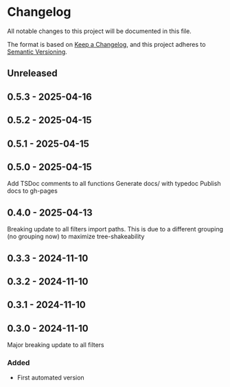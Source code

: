 # Changelog

All notable changes to this project will be documented in this file.

The format is based on [Keep a Changelog](https://keepachangelog.com/en/1.0.0/),
and this project adheres to [Semantic Versioning](https://semver.org/spec/v2.0.0.html).

## Unreleased

## 0.5.3 - 2025-04-16

## 0.5.2 - 2025-04-15

## 0.5.1 - 2025-04-15

## 0.5.0 - 2025-04-15
Add TSDoc comments to all functions
Generate docs/ with typedoc
Publish docs to gh-pages

## 0.4.0 - 2025-04-13
Breaking update to all filters import paths.
This is due to a different grouping (no grouping now) to maximize tree-shakeability

## 0.3.3 - 2024-11-10

## 0.3.2 - 2024-11-10

## 0.3.1 - 2024-11-10

## 0.3.0 - 2024-11-10
Major breaking update to all filters

### Added
- First automated version
